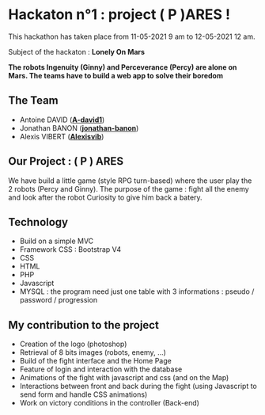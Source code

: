 # Hackaton n°1 : project ( P )ARES !

This hackathon has taken place from 11-05-2021 9 am to 12-05-2021 12 am.

Subject of the hackaton :  **Lonely On Mars**

 **The robots Ingenuity (Ginny) and Perceverance (Percy) are alone on Mars. The teams have to build a web app to solve their boredom**

## The Team
- Antoine DAVID ([**A-david1**](https://github.com/A-david1))
- Jonathan BANON ([**jonathan-banon**](https://github.com/jonathan-banon))
- Alexis VIBERT ([**Alexisvib**](https://github.com/Alexisvib))


## Our Project : ( P ) ARES
We have build a little game (style RPG turn-based) where the user play the 2 robots (Percy and Ginny).
The purpose of the game : fight all the enemy and look after the robot Curiosity  to give him back a batery.


## Technology

- Build on a simple MVC
- Framework CSS : Bootstrap V4
- CSS
- HTML
- PHP
- Javascript
- MYSQL : the program need just one table with 3 informations : pseudo / password / progression


## My contribution to the project

- Creation of the logo (photoshop)
- Retrieval of 8 bits images (robots, enemy, ...)
- Build of the fight interface and the Home Page
- Feature of login and interaction with the database
- Animations of the fight with javascript and css (and on the Map)
- Interactions between front and back during the fight (using Javascript to send form and handle CSS animations)
- Work on victory conditions in the controller (Back-end)
